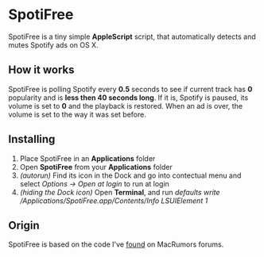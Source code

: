 # SpotiFree
SpotiFree is a tiny simple **AppleScript** script, that automatically detects and mutes Spotify ads on OS X.

## How it works
SpotiFree is polling Spotify every **0.5** seconds to see if current track has **0** popularity and is  **less then 40 seconds long**. If it is, Spotify is paused, its volume is set to **0** and the playback is restored. When an ad is over, the volume is set to the way it was set before.

## Installing
1. Place SpotiFree in an **Applications** folder
2. Open **SpotiFree** from your **Applications** folder
3. *(autorun)* Find its icon in the Dock and go into contectual menu and select *Options → Open at login* to run at login
4. *(hiding the Dock icon)* Open **Terminal**, and run *defaults write /Applications/SpotiFree.app/Contents/Info LSUIElement 1*

## Origin
SpotiFree is based on the code I've [found](http://forums.macrumors.com/showthread.php?p=16033608) on MacRumors forums.